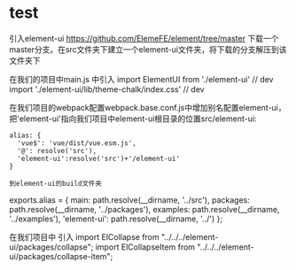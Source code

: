 # test
引入element-ui
https://github.com/ElemeFE/element/tree/master 下载一个master分支。在src文件夹下建立一个element-ui文件夹，将下载的分支解压到该文件夹下

在我们的项目中main.js 中引入
import ElementUI from './element-ui' // dev
import './element-ui/lib/theme-chalk/index.css' // dev

在我们项目的webpack配置webpack.base.conf.js中增加别名配置element-ui，把'element-ui'指向我们项目中element-ui根目录的位置src/element-ui:

    alias: {
      'vue$': 'vue/dist/vue.esm.js',
      '@': resolve('src'),
      'element-ui':resolve('src')+'/element-ui'
    }
	
	到element-ui的build文件夹

exports.alias = {
  main: path.resolve(__dirname, '../src'),
  packages: path.resolve(__dirname, '../packages'),
  examples: path.resolve(__dirname, '../examples'),
  'element-ui': path.resolve(__dirname, '../')
};


在我们项目中 引入 
  import ElCollapse from "../../../element-ui/packages/collapse";
  import ElCollapseItem from "../../../element-ui/packages/collapse-item";
